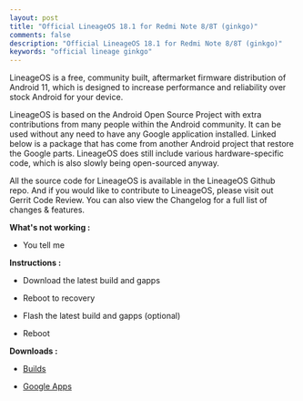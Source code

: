 ```yaml
---
layout: post
title: "Official LineageOS 18.1 for Redmi Note 8/8T (ginkgo)"
comments: false
description: "Official LineageOS 18.1 for Redmi Note 8/8T (ginkgo)"
keywords: "official lineage ginkgo"
---
```


LineageOS is a free, community built, aftermarket firmware distribution of Android 11, which is designed to increase performance and reliability over stock Android for your device.

LineageOS is based on the Android Open Source Project with extra contributions from many people within the Android community. It can be used without any need to have any Google application installed. Linked below is a package that has come from another Android project that restore the Google parts. LineageOS does still include various hardware-specific code, which is also slowly being open-sourced anyway.

All the source code for LineageOS is available in the LineageOS Github repo. And if you would like to contribute to LineageOS, please visit out Gerrit Code Review. You can also view the Changelog for a full list of changes & features.


**What's not working :**

 * You tell me

**Instructions :**

 * Download the latest build and gapps

 * Reboot to recovery

 * Flash the latest build and gapps (optional)

 * Reboot

**Downloads :**

 * [Builds](https://download.lineageos.org/ginkgo)

 * [Google Apps](https://wiki.lineageos.org/gapps.html)

